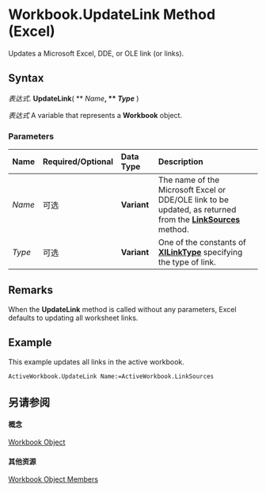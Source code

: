 
# Workbook.UpdateLink Method (Excel)

Updates a Microsoft Excel, DDE, or OLE link (or links).


## Syntax

 _表达式_. **UpdateLink**( ** _Name_**, ** _Type_** )

 _表达式_ A variable that represents a **Workbook** object.


### Parameters



|**Name**|**Required/Optional**|**Data Type**|**Description**|
|:-----|:-----|:-----|:-----|
| _Name_|可选|**Variant**|The name of the Microsoft Excel or DDE/OLE link to be updated, as returned from the  **[LinkSources](6466bea0-5af8-7af0-e9d7-7595133073ae.md)** method.|
| _Type_|可选|**Variant**|One of the constants of  **[XlLinkType](fdaf87cc-353b-652b-1531-9a9b731b19b6.md)** specifying the type of link.|

## Remarks

When the  **UpdateLink** method is called without any parameters, Excel defaults to updating all worksheet links.


## Example

This example updates all links in the active workbook.


```
ActiveWorkbook.UpdateLink Name:=ActiveWorkbook.LinkSources
```


## 另请参阅


#### 概念


[Workbook Object](8c00aa60-c974-eed3-0812-3c9625eb0d4c.md)
#### 其他资源


[Workbook Object Members](http://msdn.microsoft.com/library/dce102a3-25de-3ff4-2ce5-bc56e08baca7%28Office.15%29.aspx)
